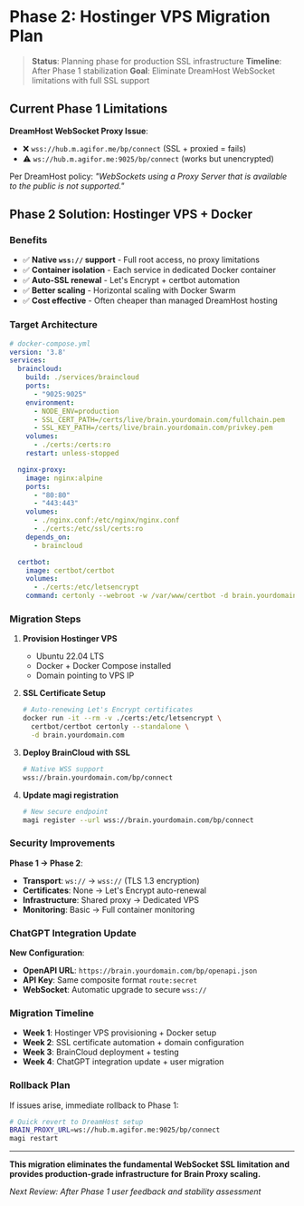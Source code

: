 # Phase 2: Hostinger VPS Migration Plan

> **Status**: Planning phase for production SSL infrastructure
> **Timeline**: After Phase 1 stabilization
> **Goal**: Eliminate DreamHost WebSocket limitations with full SSL support

## Current Phase 1 Limitations

**DreamHost WebSocket Proxy Issue**:
- ❌ `wss://hub.m.agifor.me/bp/connect` (SSL + proxied = fails)
- ⚠️ `ws://hub.m.agifor.me:9025/bp/connect` (works but unencrypted)

Per DreamHost policy: *"WebSockets using a Proxy Server that is available to the public is not supported."*

## Phase 2 Solution: Hostinger VPS + Docker

### Benefits
- ✅ **Native `wss://` support** - Full root access, no proxy limitations
- ✅ **Container isolation** - Each service in dedicated Docker container
- ✅ **Auto-SSL renewal** - Let's Encrypt + certbot automation
- ✅ **Better scaling** - Horizontal scaling with Docker Swarm
- ✅ **Cost effective** - Often cheaper than managed DreamHost hosting

### Target Architecture

```yaml
# docker-compose.yml
version: '3.8'
services:
  braincloud:
    build: ./services/braincloud
    ports:
      - "9025:9025"
    environment:
      - NODE_ENV=production
      - SSL_CERT_PATH=/certs/live/brain.yourdomain.com/fullchain.pem
      - SSL_KEY_PATH=/certs/live/brain.yourdomain.com/privkey.pem
    volumes:
      - ./certs:/certs:ro
    restart: unless-stopped

  nginx-proxy:
    image: nginx:alpine
    ports:
      - "80:80"
      - "443:443"
    volumes:
      - ./nginx.conf:/etc/nginx/nginx.conf
      - ./certs:/etc/ssl/certs:ro
    depends_on:
      - braincloud

  certbot:
    image: certbot/certbot
    volumes:
      - ./certs:/etc/letsencrypt
    command: certonly --webroot -w /var/www/certbot -d brain.yourdomain.com
```

### Migration Steps

1. **Provision Hostinger VPS**
   - Ubuntu 22.04 LTS
   - Docker + Docker Compose installed
   - Domain pointing to VPS IP

2. **SSL Certificate Setup**
   ```bash
   # Auto-renewing Let's Encrypt certificates
   docker run -it --rm -v ./certs:/etc/letsencrypt \
     certbot/certbot certonly --standalone \
     -d brain.yourdomain.com
   ```

3. **Deploy BrainCloud with SSL**
   ```bash
   # Native WSS support
   wss://brain.yourdomain.com/bp/connect
   ```

4. **Update magi registration**
   ```bash
   # New secure endpoint
   magi register --url wss://brain.yourdomain.com/bp/connect
   ```

### Security Improvements

**Phase 1 → Phase 2**:
- **Transport**: `ws://` → `wss://` (TLS 1.3 encryption)
- **Certificates**: None → Let's Encrypt auto-renewal
- **Infrastructure**: Shared proxy → Dedicated VPS
- **Monitoring**: Basic → Full container monitoring

### ChatGPT Integration Update

**New Configuration**:
- **OpenAPI URL**: `https://brain.yourdomain.com/bp/openapi.json`
- **API Key**: Same composite format `route:secret`
- **WebSocket**: Automatic upgrade to secure `wss://`

### Migration Timeline

- **Week 1**: Hostinger VPS provisioning + Docker setup
- **Week 2**: SSL certificate automation + domain configuration  
- **Week 3**: BrainCloud deployment + testing
- **Week 4**: ChatGPT integration update + user migration

### Rollback Plan

If issues arise, immediate rollback to Phase 1:
```bash
# Quick revert to DreamHost setup
BRAIN_PROXY_URL=ws://hub.m.agifor.me:9025/bp/connect
magi restart
```

---

**This migration eliminates the fundamental WebSocket SSL limitation and provides production-grade infrastructure for Brain Proxy scaling.**

*Next Review: After Phase 1 user feedback and stability assessment*